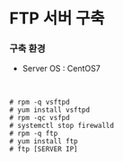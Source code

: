 # FTP 서버 구축

### 구축 환경
- Server OS : CentOS7

<br>

```
# rpm -q vsftpd
# yum install vsftpd
# rpm -qc vsfpd
# systemctl stop firewalld
# rpm -q ftp
# yum install ftp
# ftp [SERVER IP]
```